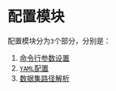 
# 配置模块

配置模块分为`3`个部分，分别是：

1. [命令行参数设置](./arg_parse.md)
2. [`YAML`配置](./yaml.md)
3. [数据集路径解析](./dataset_path.md)
